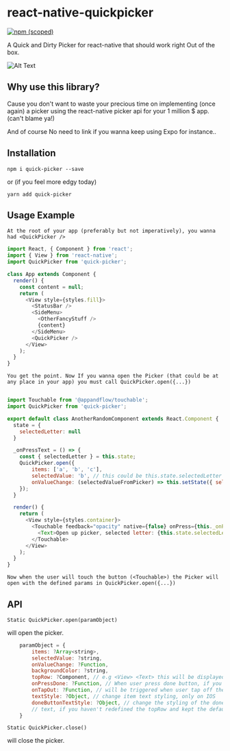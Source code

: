 # react-native-quickpicker

[![npm (scoped)](https://img.shields.io/npm/v/quick-picker.svg)](https://www.npmjs.com/package/quick-picker) 

A Quick and Dirty Picker for react-native that should work right Out of the box.

![Alt Text](https://github.com/Valiums/react-native-quickpicker/blob/master/assets/exemple.gif)

## Why use this library?

Cause you don't want to waste your precious time on implementing (once again) a picker using the 
react-native picker api for your 1 million $ app. (can't blame ya!)

And of course No need to link if you wanna keep using Expo for instance..

## Installation

`npm i quick-picker --save`

or (if you feel more edgy today)

`yarn add quick-picker`

## Usage Example

`At the root of your app (preferably but not imperatively), you wanna had <QuickPicker />`

```js
import React, { Component } from 'react';
import { View } from 'react-native';
import QuickPicker from 'quick-picker';

class App extends Component {
  render() {
    const content = null;
    return (
      <View style={styles.fill}>
        <StatusBar />
        <SideMenu>
          <OtherFancyStuff />  
          {content}
        </SideMenu>
        <QuickPicker />
      </View>
    );
  }
}
```

`You get the point. Now If you wanna open the Picker (that could be at any place in your app) you must call QuickPicker.open({...})`

```js

import Touchable from '@appandflow/touchable';
import QuickPicker from 'quick-picker';

export default class AnotherRandomComponent extends React.Component {
  state = {
    selectedLetter: null
  }

  _onPressText = () => {
    const { selectedLetter } = this.state;
    QuickPicker.open({ 
        items: ['a', 'b', 'c'], 
        selectedValue: 'b', // this could be this.state.selectedLetter as well.
        onValueChange: (selectedValueFromPicker) => this.setState({ selectedLetter: selectedValueFromPicker }),
    });
  }

  render() {
    return (
      <View style={styles.container}>
        <Touchable feedback="opacity" native={false} onPress={this._onPressText}>
          <Text>Open up picker, selected letter: {this.state.selectedLetter}</Text>
        </Touchable>
      </View>
    );
  }
}
```

`Now when the user will touch the button (<Touchable>) the Picker will open with the defined params in QuickPicker.open({...})`

## API

`Static QuickPicker.open(paramObject)`

will open the picker.

```js
    paramObject = {
        items: ?Array<string>,
        selectedValue: ?string,
        onValueChange: ?Function,
        backgroundColor: ?string,
        topRow: ?Component, // e.g <View> <Text> this will be displayed in the top section of the picker </Text>  </View>
        onPressDone: ?Function, // When user press done button, if you haven't redefined the topRow and kept the default one.
        onTapOut: ?Function, // will be triggered when user tap off the picker
        textStyle: ?Object, // change item text styling, only on IOS
        doneButtonTextStyle: ?Object, // change the styling of the done button's 
        // text, if you haven't redefined the topRow and kept the default one.
    }
```

`Static QuickPicker.close()`

will close the picker.
